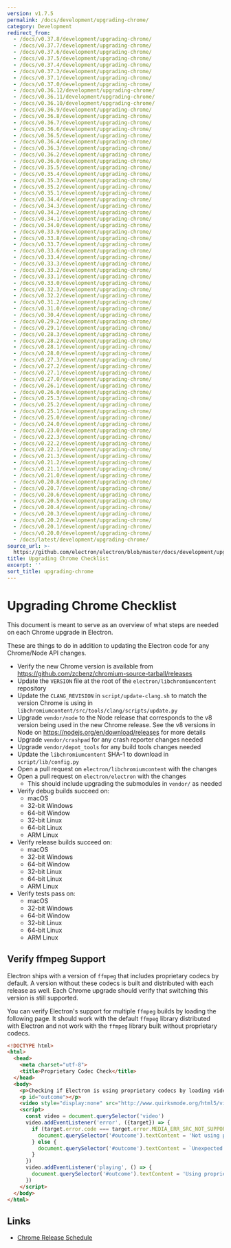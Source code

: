 ```yaml
---
version: v1.7.5
permalink: /docs/development/upgrading-chrome/
category: Development
redirect_from:
  - /docs/v0.37.8/development/upgrading-chrome/
  - /docs/v0.37.7/development/upgrading-chrome/
  - /docs/v0.37.6/development/upgrading-chrome/
  - /docs/v0.37.5/development/upgrading-chrome/
  - /docs/v0.37.4/development/upgrading-chrome/
  - /docs/v0.37.3/development/upgrading-chrome/
  - /docs/v0.37.1/development/upgrading-chrome/
  - /docs/v0.37.0/development/upgrading-chrome/
  - /docs/v0.36.12/development/upgrading-chrome/
  - /docs/v0.36.11/development/upgrading-chrome/
  - /docs/v0.36.10/development/upgrading-chrome/
  - /docs/v0.36.9/development/upgrading-chrome/
  - /docs/v0.36.8/development/upgrading-chrome/
  - /docs/v0.36.7/development/upgrading-chrome/
  - /docs/v0.36.6/development/upgrading-chrome/
  - /docs/v0.36.5/development/upgrading-chrome/
  - /docs/v0.36.4/development/upgrading-chrome/
  - /docs/v0.36.3/development/upgrading-chrome/
  - /docs/v0.36.2/development/upgrading-chrome/
  - /docs/v0.36.0/development/upgrading-chrome/
  - /docs/v0.35.5/development/upgrading-chrome/
  - /docs/v0.35.4/development/upgrading-chrome/
  - /docs/v0.35.3/development/upgrading-chrome/
  - /docs/v0.35.2/development/upgrading-chrome/
  - /docs/v0.35.1/development/upgrading-chrome/
  - /docs/v0.34.4/development/upgrading-chrome/
  - /docs/v0.34.3/development/upgrading-chrome/
  - /docs/v0.34.2/development/upgrading-chrome/
  - /docs/v0.34.1/development/upgrading-chrome/
  - /docs/v0.34.0/development/upgrading-chrome/
  - /docs/v0.33.9/development/upgrading-chrome/
  - /docs/v0.33.8/development/upgrading-chrome/
  - /docs/v0.33.7/development/upgrading-chrome/
  - /docs/v0.33.6/development/upgrading-chrome/
  - /docs/v0.33.4/development/upgrading-chrome/
  - /docs/v0.33.3/development/upgrading-chrome/
  - /docs/v0.33.2/development/upgrading-chrome/
  - /docs/v0.33.1/development/upgrading-chrome/
  - /docs/v0.33.0/development/upgrading-chrome/
  - /docs/v0.32.3/development/upgrading-chrome/
  - /docs/v0.32.2/development/upgrading-chrome/
  - /docs/v0.31.2/development/upgrading-chrome/
  - /docs/v0.31.0/development/upgrading-chrome/
  - /docs/v0.30.4/development/upgrading-chrome/
  - /docs/v0.29.2/development/upgrading-chrome/
  - /docs/v0.29.1/development/upgrading-chrome/
  - /docs/v0.28.3/development/upgrading-chrome/
  - /docs/v0.28.2/development/upgrading-chrome/
  - /docs/v0.28.1/development/upgrading-chrome/
  - /docs/v0.28.0/development/upgrading-chrome/
  - /docs/v0.27.3/development/upgrading-chrome/
  - /docs/v0.27.2/development/upgrading-chrome/
  - /docs/v0.27.1/development/upgrading-chrome/
  - /docs/v0.27.0/development/upgrading-chrome/
  - /docs/v0.26.1/development/upgrading-chrome/
  - /docs/v0.26.0/development/upgrading-chrome/
  - /docs/v0.25.3/development/upgrading-chrome/
  - /docs/v0.25.2/development/upgrading-chrome/
  - /docs/v0.25.1/development/upgrading-chrome/
  - /docs/v0.25.0/development/upgrading-chrome/
  - /docs/v0.24.0/development/upgrading-chrome/
  - /docs/v0.23.0/development/upgrading-chrome/
  - /docs/v0.22.3/development/upgrading-chrome/
  - /docs/v0.22.2/development/upgrading-chrome/
  - /docs/v0.22.1/development/upgrading-chrome/
  - /docs/v0.21.3/development/upgrading-chrome/
  - /docs/v0.21.2/development/upgrading-chrome/
  - /docs/v0.21.1/development/upgrading-chrome/
  - /docs/v0.21.0/development/upgrading-chrome/
  - /docs/v0.20.8/development/upgrading-chrome/
  - /docs/v0.20.7/development/upgrading-chrome/
  - /docs/v0.20.6/development/upgrading-chrome/
  - /docs/v0.20.5/development/upgrading-chrome/
  - /docs/v0.20.4/development/upgrading-chrome/
  - /docs/v0.20.3/development/upgrading-chrome/
  - /docs/v0.20.2/development/upgrading-chrome/
  - /docs/v0.20.1/development/upgrading-chrome/
  - /docs/v0.20.0/development/upgrading-chrome/
  - /docs/latest/development/upgrading-chrome/
source_url: >-
  https://github.com/electron/electron/blob/master/docs/development/upgrading-chrome.md
title: Upgrading Chrome Checklist
excerpt: ''
sort_title: upgrading-chrome
---
```




<!--


                                      ::::
                                    :o+//+o:
                                    +o    oo-
                                    :o+//oo/+o/
                                      -::-   -oo:
                                               /s/
                      -::::::::-                :s/  :::--
                  :+oo+////////+:        -:/+oo/ :s:-///++oo+:
                /o+:                -/+oo+/:-     +o-      -:+o:
               /s:              -:+o+/:           -o+         :s/
              -s/            -/oo/:                /s-         +s-
              -s/         -/oo/-                   -s/         /s-
               oo       :+o/-                       oo         oo
               -s/    :oo/                          /s-       /s-
                :s/ :oo:              -::-          /s-      /s:
                  -+o/               /ssss/         :s:    -+o-
                 :o+--               /ssss/         :s:   :o+-
                :s/  +o:              -::-          /s-   --
               -s/    :+o/-                         /s-
               oo       -+o+-                       oo
              -s/         -/oo/-                   -s/
             -+soo+:         -/oo/:                /s-      /oooo+-
             o+   :s:           -:+o+/:-          -o+      /s:  -oo
             oo:--/s:       ::      -:+oo+/:-     -/-      /s/--:o+
              :+++/-        :s:          -:/+ooo++//////++oo//+o+:
                             /s:                --::::::--
                              /s/              /s-
                               :oo:          :oo:
                                 /oo/-    -/oo/
                                   -/+oooo+/-





                   _______  _______  _______  _______  __
                  |       ||       ||       ||       ||  |
                  |  _____||_     _||   _   ||    _  ||  |
                  | |_____   |   |  |  | |  ||   |_| ||  |
                  |_____  |  |   |  |  |_|  ||    ___||__|
                   _____| |  |   |  |       ||   |     __
                  |_______|  |___|  |_______||___|    |__|


    This file is generated automatically, so it should not be edited.

    To make changes, head over to the electron/electron repository:

    https://github.com/electron/electron/blob/master/docs/development/upgrading-chrome.md

    Thanks!

-->
# Upgrading Chrome Checklist

This document is meant to serve as an overview of what steps are needed on each Chrome upgrade in Electron.

These are things to do in addition to updating the Electron code for any Chrome/Node API changes.

*   Verify the new Chrome version is available from https://github.com/zcbenz/chromium-source-tarball/releases
*   Update the `VERSION` file at the root of the `electron/libchromiumcontent` repository
*   Update the `CLANG_REVISION` in `script/update-clang.sh` to match the version Chrome is using in `libchromiumcontent/src/tools/clang/scripts/update.py`
*   Upgrade `vendor/node` to the Node release that corresponds to the v8 version being used in the new Chrome release. See the v8 versions in Node on https://nodejs.org/en/download/releases for more details
*   Upgrade `vendor/crashpad` for any crash reporter changes needed
*   Upgrade `vendor/depot_tools` for any build tools changes needed
*   Update the `libchromiumcontent` SHA-1 to download in `script/lib/config.py`
*   Open a pull request on `electron/libchromiumcontent` with the changes
*   Open a pull request on `electron/electron` with the changes
    *   This should include upgrading the submodules in `vendor/` as needed
*   Verify debug builds succeed on:
    *   macOS
    *   32-bit Windows
    *   64-bit Window
    *   32-bit Linux
    *   64-bit Linux
    *   ARM Linux
*   Verify release builds succeed on:
    *   macOS
    *   32-bit Windows
    *   64-bit Window
    *   32-bit Linux
    *   64-bit Linux
    *   ARM Linux
*   Verify tests pass on:
    *   macOS
    *   32-bit Windows
    *   64-bit Window
    *   32-bit Linux
    *   64-bit Linux
    *   ARM Linux

## Verify ffmpeg Support

Electron ships with a version of `ffmpeg` that includes proprietary codecs by default. A version without these codecs is built and distributed with each release as well. Each Chrome upgrade should verify that switching this version is still supported.

You can verify Electron's support for multiple `ffmpeg` builds by loading the following page. It should work with the default `ffmpeg` library distributed with Electron and not work with the `ffmpeg` library built without proprietary codecs.

```html
<!DOCTYPE html>
<html>
  <head>
    <meta charset="utf-8">
    <title>Proprietary Codec Check</title>
  </head>
  <body>
    <p>Checking if Electron is using proprietary codecs by loading video from http://www.quirksmode.org/html5/videos/big_buck_bunny.mp4</p>
    <p id="outcome"></p>
    <video style="display:none" src="http://www.quirksmode.org/html5/videos/big_buck_bunny.mp4" autoplay></video>
    <script>
      const video = document.querySelector('video')
      video.addEventListener('error', ({target}) => {
        if (target.error.code === target.error.MEDIA_ERR_SRC_NOT_SUPPORTED) {
          document.querySelector('#outcome').textContent = 'Not using proprietary codecs, video emitted source not supported error event.'
        } else {
          document.querySelector('#outcome').textContent = `Unexpected error: ${target.error.code}`
        }
      })
      video.addEventListener('playing', () => {
        document.querySelector('#outcome').textContent = 'Using proprietary codecs, video started playing.'
      })
    </script>
  </body>
</html>
```

## Links

*   [Chrome Release Schedule](https://www.chromium.org/developers/calendar)
